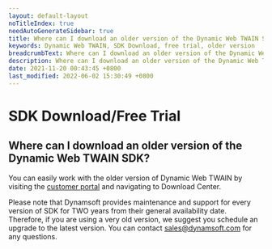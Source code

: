 ```yaml
---
layout: default-layout
noTitleIndex: true
needAutoGenerateSidebar: true
title: Where can I download an older version of the Dynamic Web TWAIN SDK?
keywords: Dynamic Web TWAIN, SDK Download, free trial, older version
breadcrumbText: Where can I download an older version of the Dynamic Web TWAIN SDK?
description: Where can I download an older version of the Dynamic Web TWAIN SDK?
date: 2021-11-20 00:43:45 +0800
last_modified: 2022-06-02 15:30:49 +0800
---
```


# SDK Download/Free Trial

## Where can I download an older version of the Dynamic Web TWAIN SDK?

You can easily work with the older version of Dynamic Web TWAIN by visiting the <a href="https://www.dynamsoft.com/customer/download" target="_blank">customer portal</a> and navigating to Download Center.

Please note that Dynamsoft provides maintenance and support for every version of SDK for TWO years from their general availability date. Therefore, if you are using a very old version, we suggest you schedule an upgrade to the latest version. You can contact <a href="mailto:sales@dynamsoft.com">sales@dynamsoft.com</a> for any questions.
